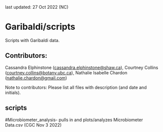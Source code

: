 last updated: 27 Oct 2022 (NC)

# Garibaldi/scripts

Scripts with Garibaldi data.

## Contributors: 

Cassandra Elphinstone (cassandra.elphinstone@shaw.ca),
Courtney Collins (courtney.collins@botany.ubc.ca),
Nathalie Isabelle Chardon (nathalie.chardon@gmail.com)

Note to contributors: Please list all files with description (and date and initials).

## scripts

#Microbiometer_analysis- pulls in and plots/analyzes Microbiometer Data.csv (CGC Nov 3 2022)